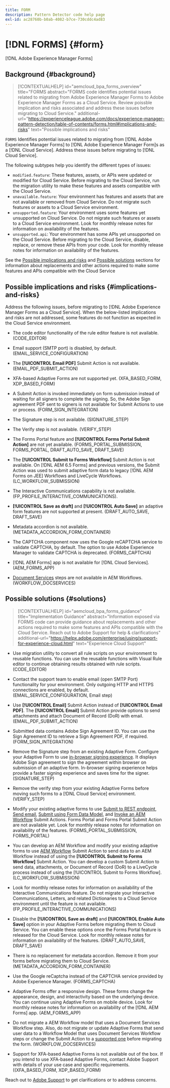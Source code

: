 ```yaml
---
title: FORM
description: Pattern Detector code help page
exl-id: ac28760b-b0ab-4082-b7ce-730cddc4ad83
---
```

# [!DNL FORMS] {#form}

[!DNL Adobe Experience Manager Forms]

## Background {#background}

>[!CONTEXTUALHELP]
>id="aemcloud_bpa_forms_overview"
>title="FORMS
>abstract="FORMS code identifies potential issues related to migrating from Adobe Experience Manager Forms to Adobe Experience Manager Forms as a Cloud Service. Review poissble implication and risks associated and address these issues before migrating to Cloud Service."
>additional-url="https://experienceleague.adobe.com/docs/experience-manager-pattern-detection/table-of-contents/forms.html#implications-and-risks" text="Possible implications and risks"

`FORMS` Identifies potential issues related to migrating from [!DNL Adobe Experience Manager Forms] to [!DNL Adobe Experience Manager Form]s as a [!DNL Cloud Service]. Address these issues before migrating to [!DNL Cloud Service].

The following subtypes help you identify the different types of issues:

* `modified.feature`: These features, assets, or APIs were updated or modified for Cloud Service. Before migrating to the Cloud Service, run the migration utility to make these features and assets compatible with the Cloud Service.  
* `unavailable.feature`: Your environment has features and assets that are not available or removed from Cloud Service. Do not migrate such features or assets to a Cloud Service environment.
* `unsupported.feature`: Your environment uses some features yet unsupported on Cloud Service. Do not migrate such features or assets to a Cloud Service environment. Look for monthly release notes for information on availability of the features. 
* `unsupported.api`: Your environment has some APIs yet unsupported on the Cloud Service. Before migrating to the Cloud Service, disable, replace, or remove these APIs from your code. Look for monthly release notes for information on availability of the features. 

See the [Possible implications and risks](#implications-and-risks) and [Possible solutions](#solutions) sections for information about replacements and other actions required to make some features and APIs compatible with the Cloud Service

## Possible implications and risks {#implications-and-risks}

Address the following issues, before migrating to [!DNL Adobe Experience Manager Forms as a Cloud Service]. When the below-listed implications and risks are not addressed, some features do not function as expected in the Cloud Service environment.

* The code editor functionality of the rule editor feature is not available. (CODE_EDITOR)

* Email support (SMTP port) is disabled, by default. (EMAIL_SERVICE_CONFIGURATION)

* The **[!UICONTROL Email PDF]** Submit Action is not available.(EMAIL_PDF_SUBMIT_ACTION)

* XFA-based Adaptive Forms are not supported yet. (XFA_BASED_FORM, XDP_BASED_FORM)

* A Submit Action is invoked immediately on form submission instead of waiting for all signers to complete the signing. So, the Adobe Sign agreement PDF sent to signers is not available for Submit Actions to use or process. (FORM_SIGN_INTEGRATION)  

* The Signature step is not available. (SIGNATURE_STEP)

* The Verify step is not available. (VERIFY_STEP)

* The Forms Portal feature and **[!UICONTROL Forms Portal Submit Action]** are not yet available. (FORMS_PORTAL_SUBMISSION, FORMS_PORTAL, DRAFT_AUTO_SAVE, DRAFT_SAVE)

* The **[!UICONTROL Submit to Forms Workflow]** Submit Action is not available. On [!DNL AEM 6.5 Forms] and previous versions, the Submit Action was used to submit adaptive form data to legacy [!DNL AEM Forms on JEE] Workflows and LiveCycle Workflows. (LC_WORKFLOW_SUBMISSION)

* The Interactive Communications capability is not available.  (FP_PROFILE_INTERACTIVE_COMMUNICATIONS).

* **[!UICONTROL Save as draft]** and **[!UICONTROL Auto Save]** an adaptive form features are not supported at present. (DRAFT_AUTO_SAVE, DRAFT_SAVE)

* Metadata accordion is not available. (METADATA_ACCORDION_FORM_CONTAINER)

* The CAPTCHA component now uses the Google reCAPTCHA service to validate CAPTCHA, by default. The option to use Adobe Experience Manager to validate CAPTCHA is deprecated. (FORMS_CAPTCHA)

* [!DNL AEM Forms] app is not available for [!DNL Cloud Services]. (AEM_FORMS_APP)

* [Document Services](https://experienceleague.adobe.com/docs/experience-manager-65/forms/install-aem-forms/osgi-installation/install-configure-document-services.html?lang=en#deployment-topology) steps are not available in AEM Workflows. (WORKFLOW_DOCSERVICES)

## Possible solutions {#solutions}

>[!CONTEXTUALHELP]
>id="aemcloud_bpa_forms_guidance"
>title="Implementation Guidance"
>abstract="Information exposed via FORMS code can provide guidance about replacements and other actions required to make some features and APIs compatible with the Cloud Service. Reach out to Adobe Support for help & clarifications"
>additional-url="https://helpx.adobe.com/enterprise/using/support-for-experience-cloud.html" text="Experience Cloud Support"

* Use migration utility to convert all rule scripts on your environment to reusable functions. You can use the reusable functions with Visual Rule editor to continue obtaining results obtained with rule scripts. (CODE_EDITOR)

* Contact the support team to enable email (open SMTP Port) functionality for your environment. Only outgoing HTTP and HTTPS connections are enabled, by default. (EMAIL_SERVICE_CONFIGURATION, Email step)

* Use **[!UICONTROL Email]** Submit Action instead of **[!UICONTROL Email PDF]**. The **[!UICONTROL Email]** Submit Action provide options to send attachments and attach Document of Record (DoR) with email. (EMAIL_PDF_SUBMIT_ACTION)

* Submitted data contains Adobe Sign Agreement ID. You can use the Sign Agreement ID to retrieve a Sign Agreement PDF, if required.  (FORM_SIGN_INTEGRATION)

* Remove the Signature step from an existing Adaptive Form. Configure your Adaptive Form to use [in-browser signing experience](https://medium.com/adobetech/using-adobe-sign-to-e-sign-an-adaptive-form-heres-the-best-way-to-do-it-dc3e15f9b684). It displays Adobe Sign agreement to sign the agreement within browser on submission of an adaptive form. In-browser signing experience helps provide a faster signing experience and saves time for the signer. (SIGNATURE_STEP)

* Remove the verify step from your existing Adaptive Forms before moving such forms to a [!DNL Cloud Service] environment. (VERIFY_STEP)

* Modify your existing adaptive forms to use [Submit to REST endpoint](https://experienceleague.adobe.com/docs/experience-manager-forms-cloud-service/forms/create-an-adaptive-form/configure-submit-actions-and-metadata-submission/configuring-submit-actions.html#submit-to-rest-endpoint), [Send email](https://experienceleague.adobe.com/docs/experience-manager-forms-cloud-service/forms/create-an-adaptive-form/configure-submit-actions-and-metadata-submission/configuring-submit-actions.html#send-email), [Submit using Form Data Model](https://experienceleague.adobe.com/docs/experience-manager-forms-cloud-service/forms/create-an-adaptive-form/configure-submit-actions-and-metadata-submission/configuring-submit-actions.html#submit-using-form-data-model), and [Invoke an AEM Workflow](https://experienceleague.adobe.com/docs/experience-manager-forms-cloud-service/forms/create-an-adaptive-form/configure-submit-actions-and-metadata-submission/configuring-submit-actions.html#invoke-an-aem-workflow) Submit Actions. Forms Portal and Forms Portal Submit Action are not available yet. Look for monthly release notes for information on availability of the features. (FORMS_PORTAL_SUBMISSION, FORMS_PORTAL)

* You can develop an AEM Workflow and modify your existing adaptive forms to use [AEM Workflow](https://experienceleague.adobe.com/docs/experience-manager-forms-cloud-service/forms/create-an-adaptive-form/configure-submit-actions-and-metadata-submission/configuring-submit-actions.html#invoke-an-aem-workflow) Submit Action to send data to an AEM Workflow instead of using the **[!UICONTROL Submit to Forms Workflow]** Submit Action. You can develop a custom Submit Action to send data, attachments, or Document of Record (DoR) to a LiveCycle process instead of using the [!UICONTROL Submit to Forms Workflow]. (LC_WORKFLOW_SUBMISSION)

* Look for monthly release notes for information on availability of the Interactive Communications feature. Do not migrate your Interactive Communications, Letters, and related Dictionaries to a Cloud Service environment until the feature is not available. (FP_PROFILE_INTERACTIVE_COMMUNICATIONS)

* Disable the **[!UICONTROL Save as draft]** and **[!UICONTROL Enable Auto Save]** option in your Adaptive Forms before migrating them to Cloud Service. You can enable these options once the Forms Portal feature is released for the Cloud Service. Look for monthly release notes for information on availability of the features. (DRAFT_AUTO_SAVE, DRAFT_SAVE)

* There is no replacement for metadata accordion. Remove it from your forms before migrating them to Cloud Service.(METADATA_ACCORDION_FORM_CONTAINER)

* Use the Google reCaptcha instead of the CAPTCHA service provided by Adobe Experience Manager. (FORMS_CAPTCHA)

* Adaptive Forms offer a responsive design. These forms change the appearance, design, and interactivity based on the underlying device. You can continue using Adaptive Forms on mobile device. Look for monthly release notes for information on availability of the [!DNL AEM Forms] app. (AEM_FORMS_APP)

* Do not migrate a AEM Workflow model that uses a Document Services Workflow step. Also, do not migrate or update Adaptive Forms that send user data to a Workflow Model that uses Document Services Workflow steps or change the Submit Action to a [supported one](https://experienceleague.adobe.com/docs/experience-manager-forms-cloud-service/forms/create-an-adaptive-form/configure-submit-actions-and-metadata-submission/configuring-submit-actions.html) before migrating the form. (WORKFLOW_DOCSERVICES)

* Support for XFA-based Adaptive Forms is not available out of the box. If you intend to use XFA-based Adaptive Forms, contact Adobe Support with details of your use case and specific requirements.((XFA_BASED_FORM, XDP_BASED_FORM)

Reach out to [Adobe Support](https://helpx.adobe.com/enterprise/using/support-for-experience-cloud.html) to get clarifications or to address concerns.

